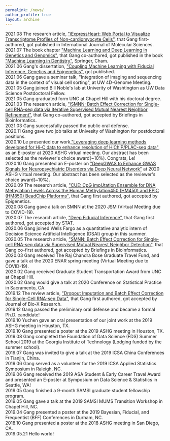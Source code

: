 ```yaml
---
permalink: /news/
author_profile: true
layout: archive
---
```

2021.08 The research article, ["iExpressHeart: Web Portal to Visualize Transcriptome Profiles of Non-cardiomyocyte Cells"](https://www.mdpi.com/1422-0067/22/16/8943), that Gang first-authored, got published in International Journal of Molecular Sciences.
<br> 2021.07 The book chapter ["Machine Learning and Deep Learning in Genetics and Genomics"](https://link.springer.com/chapter/10.1007/978-3-030-71881-7_13), that Gang co-authored, got published in the book ["Machine Learning in Dentistry"](https://link.springer.com/book/10.1007/978-3-030-71881-7), Springer, Cham. 
<br> 2021.06 Gang's dissertation, ["Coupling Machine Learning with Fiducial Inference, Genetics and Epigenetics"](https://www.proquest.com/docview/2546056928/abstract/12FD502C3E444B0FPQ), got published.
<br> 2021.06 Gang gave a seminar talk, "Integration of imaging and sequencing data in the context of visual cell sorting", at UW 4D-Genome Meeting. 
<br> 2021.05 Gang joined Bill Noble's lab at Univerity of Washtington as UW Data Science Postdoctoral Fellow.
<br> 2021.05 Gang graduated form UNC at Chapel Hill with his doctoral degree.
<br> 2021.03 The research article, ["iSMNN: Batch Effect Correction for Single-cell RNA-seq data via Iterative Supervised Mutual Nearest Neighbor Refinement"](https://pubmed.ncbi.nlm.nih.gov/33839756/), that Gang co-authored, got accepted by Briefings in Bioinformatics.
<br> 2021.03 Gang successfully passed the public oral defense.
<br> 2020.11 Gang gave two job talks at Univesity of Washington for postdoctoral positions.
<br> 2020.10 Le presented our work,["Leveraging deep learning methods developed for Hi-C data to enhance resolution of HiChIP/PLAC-seq data"](https://www.abstractsonline.com/pp8/\#!/9070/presentation/1822), as an E-poster at 2020 ASHG virtual meeting. Our abstract has been selected as the reviewer's choice award(~10%). Congrats, Le!
<br> 2020.10 Gang presented an E-poster on ["DeepGWAS to Enhance GWAS Signals for Neuropsychiatric Disorders via Deep Neural Network"](https://www.abstractsonline.com/pp8/\#!/9070/presentation/3193) at 2020 ASHG virtual meeting. Our abstract has been selected as the reviewer's choice award(~10%).
<br> 2020.09 The research article, ["CUE: CpG impUtation Ensemble for DNA Methylation Levels Across the Human Methylation450 (HM450) and EPIC (HM850) BeadChip Platforms"](https://doi.org/10.1080/15592294.2020.1827716), that Gang first authored, got accepted by Epigenetics.
<br> 2020.08 Gang gave a talk on SMNN at the 2020 JSM (Virtual Meeting due to COVID-19).
<br> 2020.07 The research article, ["Deep Fiducial Inference"](https://doi.org/10.1002/sta4.308), that Gang first authored, got accepted by STAT.
<br> 2020.06 Gang joined Wells Fargo as a quantitative analytic intern of Decision Science Artificial Intelligence (DSAI) group in this summer.
<br> 2020.05 The research article, ["SMNN: Batch Effect Correction for Single-cell RNA-seq data via Supervised Mutual Nearest Neighbor Detection"](https://doi.org/10.1101/672261), that Gang co-first authored, got accepted by Briefings in Bioinformatics.
<br> 2020.03 Gang received The Raj Chandra Bose Graduate Travel Fund, and gave a talk at the 2020 ENAR spring meeting (Virtual Meeting due to COVID-19).
<br> 2020.02 Gang received Graduate Student Transportation Award from UNC at Chapel Hill.
<br> 2020.02 Gang would give a talk at 2020 Conference on Statistical Practice in Sacramento, CA.
<br> 2019.12 The review article, ["Dropout Imputation and Batch Effect Correction for Single-Cell RNA-seq Data"](https://journals.lww.com/jbioxresearch/Fulltext/2019/12000/Dropout_imputation_and_batch_effect_correction_for.4.aspx), that Gang first authored, got accepted by Journal of Bio-X Research. 
<br> 2019.12 Gang passed the preliminary oral defense and became a formal Ph.D. candidate!
<br> 2019.10 Yuchen gave an oral presentation of our joint work at the 2019 ASHG meeting in Houston, TX. 
<br> 2019.10 Gang presented a poster at the 2019 ASHG meeting in Houston, TX.
<br> 2019.08 Gang completed the Foundation of Data Science (FDS) Summer School 2019 at the Georgia Institute of Technology (Lodging funded by the summer school). 
<br> 2019.07 Gang was invited to give a talk at the 2019 ICSA China Conferences in Tianjin, China.
<br> 2019.06 Gang served as a volunteer for the 2019 ICSA Applied Statistics Symposium in Raleigh, NC. 
<br> 2019.06 Gang received the 2019 ASA Student & Early Career Travel Award and presented an E-poster at Symposium on Data Science & Statistics in Seattle, WA!
<br> 2019.05 Gang finished a 9-month SAMSI graduate student fellowship program.
<br> 2019.05 Gang gave a talk at the 2019 SAMSI MUMS Transition Workshop in Chapel Hill, NC.
<br> 2019.04 Gang presented a poster at the 2019 Bayesian, Fiducial, and Frequentist (BFF) Conferences in Durham, NC.
<br> 2018.10 Gang presented a poster at the 2018 ASHG meeting in San Diego, CA.
<br> 2019.05.21 Hello world! 
